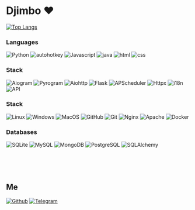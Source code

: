 <h1>Djimbo ❤</h1>

[![Top Langs](https://github-readme-stats.vercel.app/api/top-langs/?username=djimboy&layout=compact&text_color=ffffff&card_width=1000&theme=dark&bg_color=000000&hide_border=true)](https://github.com/djimboy)

### Languages
![Python](https://img.shields.io/badge/-python-000000?style=for-the-badge&logo=python)
![autohotkey](https://img.shields.io/badge/-autohotkey-000000?style=for-the-badge&logo=autohotkey)
![Javascript](https://img.shields.io/badge/-javascript-000000?style=for-the-badge&logo=javascript)
![java](https://img.shields.io/badge/-java-000000?style=for-the-badge&logo=java)
![html](https://img.shields.io/badge/-html-000000?style=for-the-badge&logo=html)
![css](https://img.shields.io/badge/-css-000000?style=for-the-badge&logo=css)

### Stack
![Aiogram](https://img.shields.io/badge/-aiogram-000000?style=for-the-badge&logo=telegram)
![Pyrogram](https://img.shields.io/badge/-pyrogram-000000?style=for-the-badge&logo=telegram)
![Aiohttp](https://img.shields.io/badge/-aiohttp-000000?style=for-the-badge&logo=aiohttp)
![Flask](https://img.shields.io/badge/-flask-000000?style=for-the-badge&logo=flask)
![APScheduler](https://img.shields.io/badge/-apscheduler-000000?style=for-the-badge&logo=apscheduler)
![Httpx](https://img.shields.io/badge/-httpx-000000?style=for-the-badge&logo=httpx)
![i18n](https://img.shields.io/badge/-i18n-000000?style=for-the-badge&logo=i18n)
![API](https://img.shields.io/badge/-api-000000?style=for-the-badge&logo=api)

### Stack
![Linux](https://img.shields.io/badge/-linux-000000?style=for-the-badge&logo=linux)
![Windows](https://img.shields.io/badge/-windows-000000?style=for-the-badge&logo=windows)
![MacOS](https://img.shields.io/badge/-macos-000000?style=for-the-badge&logo=macos)
![GitHub](https://img.shields.io/badge/-github-000000?style=for-the-badge&logo=github)
![Git](https://img.shields.io/badge/-git-000000?style=for-the-badge&logo=git)
![Nginx](https://img.shields.io/badge/-nginx-000000?style=for-the-badge&logo=nginx)
![Apache](https://img.shields.io/badge/-apache-000000?style=for-the-badge&logo=apache)
![Docker](https://img.shields.io/badge/-docker-000000?style=for-the-badge&logo=docker)

### Databases
![SQLite](https://img.shields.io/badge/-sqlite-000000?style=for-the-badge&logo=sqlite)
![MySQL](https://img.shields.io/badge/-mysql-000000?style=for-the-badge&logo=mysql)
![MongoDB](https://img.shields.io/badge/-mongodb-000000?style=for-the-badge&logo=mongodb)
![PostgreSQL](https://img.shields.io/badge/-postgresql-000000?style=for-the-badge&logo=postgresql)
![SQLAlchemy](https://img.shields.io/badge/-sqlalchemy-000000?style=for-the-badge&logo=sqlalchemy)

<br />
<br />
<br />

## Me
[![Github](https://img.shields.io/badge/-GitHub-000000?style=for-the-badge&logo=GitHub)](https://github.com/djimoy)
[![Telegram](https://img.shields.io/badge/-Telegram-000000?style=for-the-badge&logo=Telegram)](https://t.me/djimbox)

